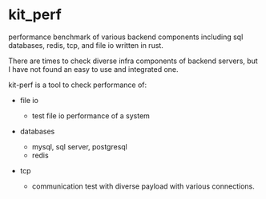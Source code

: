 # kit_perf

performance benchmark of various backend components including sql databases, redis, tcp, 
and file io written in rust.

There are times to check diverse infra components of backend servers, but I have not 
found an easy to use and integrated one. 

kit-perf is a tool to check performance of: 

- file io 
  - test file io performance of a system

- databases 
  - mysql, sql server, postgresql 
  - redis 

- tcp 
  - communication test with diverse payload with various connections.

